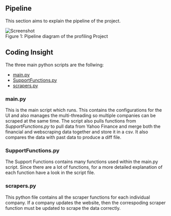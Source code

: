
## Pipeline

This section aims to explain the pipeline of the project.

![Screenshot](/images/profiling_pipeline.png)  
Figure 1: Pipeline diagram of the profiling Project

## Coding Insight

The three main python scripts are the follwing:

- [main.py](#mainpy)
- [SupportFunctions.py](#supportfunctionspy)
- [scrapers.py](#scraperspy)

### main.py
This is the main script which runs. This contains the configurations for the UI and also manages the multi-threading so multiple companies can be scraped at the same time. The script also pulls functions from *SupportFunctions.py* to pull data from Yahoo Finance and merge both the financial and webscraping data together and store it in a csv. It also compares the data with past data to produce a diff file.

### SupportFunctions.py
The Support Functions contains many functions used within the main.py script. Since there are a lot of functions, for a more detailed explanation of each function have a look in the script file.

### scrapers.py
This python file contains all the scraper functions for each individual company. If a company updates the website, then the correspoding scraper function must be updated to scrape the data correctly.
